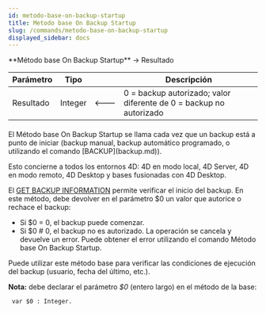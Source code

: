 ```yaml
---
id: metodo-base-on-backup-startup
title: Metodo base On Backup Startup
slug: /commands/metodo-base-on-backup-startup
displayed_sidebar: docs
---
```


<!--REF #_command_.Metodo base On Backup Startup.Syntax-->**Método base On Backup Startup** -> Resultado<!-- END REF-->
<!--REF #_command_.Metodo base On Backup Startup.Params-->
| Parámetro | Tipo |  | Descripción |
| --- | --- | --- | --- |
| Resultado | Integer | &#x1F850; | 0 = backup autorizado; valor diferente de 0 = backup no autorizado |

<!-- END REF-->

#### 

<!--REF #_command_.Metodo base On Backup Startup.Summary-->El Método base On Backup Startup se llama cada vez que un backup está a punto de iniciar (backup manual, backup automático programado, o utilizando el comando [BACKUP](backup.md)).<!-- END REF--> 

Esto concierne a todos los entornos 4D: 4D en modo local, 4D Server, 4D en modo remoto, 4D Desktop y bases fusionadas con 4D Desktop.

El [GET BACKUP INFORMATION](get-backup-information.md) permite verificar el inicio del backup. En este método, debe devolver en el parámetro $0 un valor que autorice o rechace el backup:

* Si $0 = 0, el backup puede comenzar.
* Si $0 # 0, el backup no es autorizado. La operación se cancela y devuelve un error. Puede obtener el error utilizando el comando Método base On Backup Startup.

Puede utilizar este método base para verificar las condiciones de ejecución del backup (usuario, fecha del último, etc.).

**Nota:** debe declarar el parámetro *$0* (entero largo) en el método de la base:

```4d
 var $0 : Integer.
```
